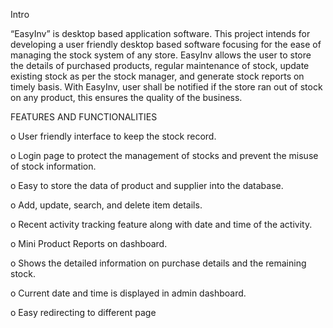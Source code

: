 Intro

“EasyInv” is desktop based application software. This project intends for developing a user friendly desktop based software focusing for the ease of managing the stock system of any store. EasyInv allows the user to store the details of purchased products, regular maintenance of stock, update existing stock as per the stock manager, and generate stock reports on timely basis. With EasyInv, user shall be notified if the store ran out of stock on any product, this ensures the quality of the business.



FEATURES AND FUNCTIONALITIES

o	User friendly interface to keep the stock record.

o	Login page to protect the management of stocks and prevent the misuse of stock information.

o	Easy to store the data of product and supplier into the database.

o	Add, update, search, and delete item details.

o	Recent activity tracking feature along with date and time of the activity.

o	Mini Product Reports on dashboard.

o	Shows the detailed information on purchase details and the remaining stock.

o	Current date and time is displayed in admin dashboard.

o	Easy redirecting to different page

